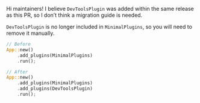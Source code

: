 Hi maintainers! I believe `DevToolsPlugin` was added within the same release as this PR, so I don’t think a migration guide is needed.

`DevToolsPlugin` is no longer included in `MinimalPlugins`, so you will need to remove it manually.

```rust
// Before
App::new()
    .add_plugins(MinimalPlugins)
    .run();

// After
App::new()
    .add_plugins(MinimalPlugins)
    .add_plugins(DevToolsPlugin)
    .run();
```
